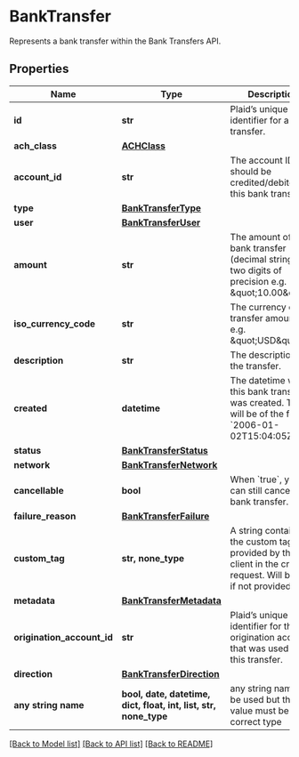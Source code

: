 # BankTransfer

Represents a bank transfer within the Bank Transfers API.

## Properties
Name | Type | Description | Notes
------------ | ------------- | ------------- | -------------
**id** | **str** | Plaid’s unique identifier for a bank transfer. | 
**ach_class** | [**ACHClass**](ACHClass.md) |  | 
**account_id** | **str** | The account ID that should be credited/debited for this bank transfer. | 
**type** | [**BankTransferType**](BankTransferType.md) |  | 
**user** | [**BankTransferUser**](BankTransferUser.md) |  | 
**amount** | **str** | The amount of the bank transfer (decimal string with two digits of precision e.g. \&quot;10.00\&quot;). | 
**iso_currency_code** | **str** | The currency of the transfer amount, e.g. \&quot;USD\&quot; | 
**description** | **str** | The description of the transfer. | 
**created** | **datetime** | The datetime when this bank transfer was created. This will be of the form &#x60;2006-01-02T15:04:05Z&#x60; | 
**status** | [**BankTransferStatus**](BankTransferStatus.md) |  | 
**network** | [**BankTransferNetwork**](BankTransferNetwork.md) |  | 
**cancellable** | **bool** | When &#x60;true&#x60;, you can still cancel this bank transfer. | 
**failure_reason** | [**BankTransferFailure**](BankTransferFailure.md) |  | 
**custom_tag** | **str, none_type** | A string containing the custom tag provided by the client in the create request. Will be null if not provided. | 
**metadata** | [**BankTransferMetadata**](BankTransferMetadata.md) |  | 
**origination_account_id** | **str** | Plaid’s unique identifier for the origination account that was used for this transfer. | 
**direction** | [**BankTransferDirection**](BankTransferDirection.md) |  | 
**any string name** | **bool, date, datetime, dict, float, int, list, str, none_type** | any string name can be used but the value must be the correct type | [optional]

[[Back to Model list]](../README.md#documentation-for-models) [[Back to API list]](../README.md#documentation-for-api-endpoints) [[Back to README]](../README.md)


